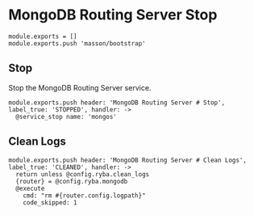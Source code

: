 
# MongoDB Routing Server Stop

    module.exports = []
    module.exports.push 'masson/bootstrap'
    
## Stop

Stop the MongoDB Routing Server service.

    module.exports.push header: 'MongoDB Routing Server # Stop', label_true: 'STOPPED', handler: ->
      @service_stop name: 'mongos'

## Clean Logs

    module.exports.push header: 'MongoDB Routing Server # Clean Logs', label_true: 'CLEANED', handler: ->
      return unless @config.ryba.clean_logs
      {router} = @config.ryba.mongodb
      @execute
        cmd: "rm #{router.config.logpath}"
        code_skipped: 1
